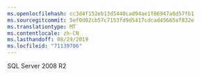 ```yaml
---
ms.openlocfilehash: cc3d4f152eb13d5440cad94ae1f86947a8d57fb1
ms.sourcegitcommit: 5ef0d02cb57c7153fd9d5417cdcad45665af832e
ms.translationtype: MT
ms.contentlocale: zh-CN
ms.lasthandoff: 08/29/2019
ms.locfileid: "71139706"
---
```

SQL Server 2008 R2